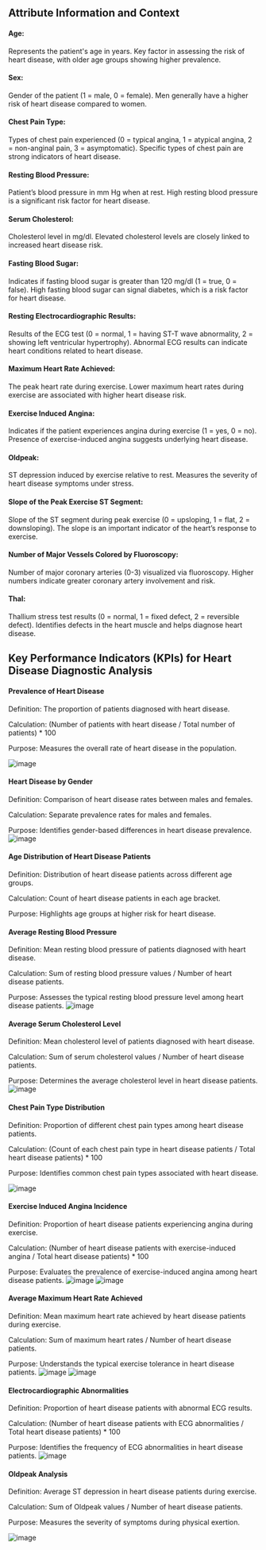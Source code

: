 ## Attribute Information and Context
#### Age:

Represents the patient's age in years.
Key factor in assessing the risk of heart disease, with older age groups showing higher prevalence.

####  Sex:

Gender of the patient (1 = male, 0 = female).
Men generally have a higher risk of heart disease compared to women.

#### Chest Pain Type:

Types of chest pain experienced (0 = typical angina, 1 = atypical angina, 2 = non-anginal pain, 3 = asymptomatic).
Specific types of chest pain are strong indicators of heart disease.

####  Resting Blood Pressure:

Patient’s blood pressure in mm Hg when at rest.
High resting blood pressure is a significant risk factor for heart disease.

####  Serum Cholesterol:

Cholesterol level in mg/dl.
Elevated cholesterol levels are closely linked to increased heart disease risk.

####  Fasting Blood Sugar:

Indicates if fasting blood sugar is greater than 120 mg/dl (1 = true, 0 = false).
High fasting blood sugar can signal diabetes, which is a risk factor for heart disease.

####  Resting Electrocardiographic Results:

Results of the ECG test (0 = normal, 1 = having ST-T wave abnormality, 2 = showing left ventricular hypertrophy).
Abnormal ECG results can indicate heart conditions related to heart disease.

####  Maximum Heart Rate Achieved:

The peak heart rate during exercise.
Lower maximum heart rates during exercise are associated with higher heart disease risk.

####  Exercise Induced Angina:

Indicates if the patient experiences angina during exercise (1 = yes, 0 = no).
Presence of exercise-induced angina suggests underlying heart disease.

####  Oldpeak:

ST depression induced by exercise relative to rest.
Measures the severity of heart disease symptoms under stress.

####  Slope of the Peak Exercise ST Segment:

Slope of the ST segment during peak exercise (0 = upsloping, 1 = flat, 2 = downsloping).
The slope is an important indicator of the heart’s response to exercise.
####  Number of Major Vessels Colored by Fluoroscopy:

Number of major coronary arteries (0-3) visualized via fluoroscopy.
Higher numbers indicate greater coronary artery involvement and risk.

####  Thal:

Thallium stress test results (0 = normal, 1 = fixed defect, 2 = reversible defect).
Identifies defects in the heart muscle and helps diagnose heart disease.


## Key Performance Indicators (KPIs) for Heart Disease Diagnostic Analysis

#### Prevalence of Heart Disease

Definition: The proportion of patients diagnosed with heart disease.

Calculation: (Number of patients with heart disease / Total number of patients) * 100

Purpose: Measures the overall rate of heart disease in the population.

![image](https://github.com/ggyaan/Heart_disease-/assets/96737222/a6383520-558a-4388-8142-ac0ae0ebd82c)


#### Heart Disease by Gender

Definition: Comparison of heart disease rates between males and females.

Calculation: Separate prevalence rates for males and females.

Purpose: Identifies gender-based differences in heart disease prevalence.
![image](https://github.com/ggyaan/Heart_disease-/assets/96737222/fcd29b7b-7b30-46bb-a346-d6908ef0bdc7)


#### Age Distribution of Heart Disease Patients

Definition: Distribution of heart disease patients across different age groups.

Calculation: Count of heart disease patients in each age bracket.

Purpose: Highlights age groups at higher risk for heart disease.

#### Average Resting Blood Pressure

Definition: Mean resting blood pressure of patients diagnosed with heart disease.

Calculation: Sum of resting blood pressure values / Number of heart disease patients.

Purpose: Assesses the typical resting blood pressure level among heart disease patients.
![image](https://github.com/ggyaan/Heart_disease-/assets/96737222/34b45b40-3036-4876-9434-ba9219ba6afd)


#### Average Serum Cholesterol Level

Definition: Mean cholesterol level of patients diagnosed with heart disease.

Calculation: Sum of serum cholesterol values / Number of heart disease patients.

Purpose: Determines the average cholesterol level in heart disease patients.
![image](https://github.com/ggyaan/Heart_disease-/assets/96737222/cc030982-5402-4242-a34d-6497c2f3840f)

#### Chest Pain Type Distribution

Definition: Proportion of different chest pain types among heart disease patients.

Calculation: (Count of each chest pain type in heart disease patients / Total heart disease patients) * 100

Purpose: Identifies common chest pain types associated with heart disease.

![image](https://github.com/ggyaan/Heart_disease-/assets/96737222/f674ae48-f293-4e4c-af41-9d85a499d9aa)

#### Exercise Induced Angina Incidence

Definition: Proportion of heart disease patients experiencing angina during exercise.

Calculation: (Number of heart disease patients with exercise-induced angina / Total heart disease patients) * 100

Purpose: Evaluates the prevalence of exercise-induced angina among heart disease patients.
![image](https://github.com/ggyaan/Heart_disease-/assets/96737222/9f188d52-a1c0-4f5c-8273-903756b0be4e)
![image](https://github.com/ggyaan/Heart_disease-/assets/96737222/0013bc89-bd3f-4e4f-b123-bb093d2caa41)

#### Average Maximum Heart Rate Achieved

Definition: Mean maximum heart rate achieved by heart disease patients during exercise.

Calculation: Sum of maximum heart rates / Number of heart disease patients.

Purpose: Understands the typical exercise tolerance in heart disease patients.
![image](https://github.com/ggyaan/Heart_disease-/assets/96737222/47c06fe8-6aba-4a56-8bbc-2751a0d22be3)
![image](https://github.com/ggyaan/Heart_disease-/assets/96737222/4d943ce3-d71e-48ef-9c42-026f4be2b8c4)

#### Electrocardiographic Abnormalities

Definition: Proportion of heart disease patients with abnormal ECG results.

Calculation: (Number of heart disease patients with ECG abnormalities / Total heart disease patients) * 100

Purpose: Identifies the frequency of ECG abnormalities in heart disease patients.
![image](https://github.com/ggyaan/Heart_disease-/assets/96737222/d0ea908a-ff0b-4757-9721-accf1f56af81)

#### Oldpeak Analysis

Definition: Average ST depression in heart disease patients during exercise.

Calculation: Sum of Oldpeak values / Number of heart disease patients.

Purpose: Measures the severity of symptoms during physical exertion.

![image](https://github.com/ggyaan/Heart_disease-/assets/96737222/0da62c1b-10d2-44e9-9687-85bfc1486090)



